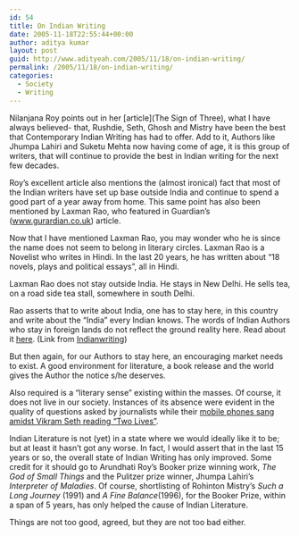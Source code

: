 ```yaml
---
id: 54
title: On Indian Writing
date: 2005-11-18T22:55:44+00:00
author: aditya kumar
layout: post
guid: http://www.adityeah.com/2005/11/18/on-indian-writing/
permalink: /2005/11/18/on-indian-writing/
categories:
  - Society
  - Writing
---
```

Nilanjana Roy points out in her [article](The Sign of Three), what I have always believed- that, Rushdie, Seth, Ghosh and Mistry have been the best that Contemporary Indian Writing has had to offer. Add to it, Authors like Jhumpa Lahiri and Suketu Mehta now having come of age, it is this group of writers, that will continue to provide the best in Indian writing for the next few decades.



Roy&#8217;s excellent article also mentions the (almost ironical) fact that most of the Indian writers have set up base outside India and continue to spend a good part of a year away from home. This same point has also been mentioned by Laxman Rao, who featured in Guardian&#8217;s (www.gurardian.co.uk) article.



Now that I have mentioned Laxman Rao, you may wonder who he is since the name does not seem to belong in literary circles. Laxman Rao is a Novelist who writes in Hindi. In the last 20 years, he has written about &#8220;18 novels, plays and political essays&#8221;, all in Hindi.



Laxman Rao does not stay outside India. He stays in New Delhi. He sells tea, on a road side tea stall, somewhere in south Delhi.



Rao asserts that to write about India, one has to stay here, in this country and write about the &#8220;India&#8221; every Indian knows. The words of Indian Authors who stay in foreign lands do not reflect the ground reality here. Read about it [here](http://books.guardian.co.uk/news/articles/0,6109,1643555,00.html). (Link from [Indianwriting](http://indianwriting.blogspot.com))



But then again, for our Authors to stay here, an encouraging market needs to exist. A good environment for literature, a book release and the world gives the Author the notice s/he deserves.



Also required is a &#8220;literary sense&#8221; existing within the masses. Of course, it does not live in our society. Instances of its absence were evident in the quality of questions asked by journalists while their [mobile phones sang amidst Vikram Seth reading &#8220;Two Lives&#8221;](http://in.rediff.com/news/2005/oct/17vicky.htm).



Indian Literature is not (yet) in a state where we would ideally like it to be; but at least it hasn&#8217;t got any worse. In fact, I would assert that in the last 15 years or so, the overall state of Indian Writing has only improved. Some credit for it should go to Arundhati Roy&#8217;s Booker prize winning work, _The God of Small Things_ and the Pulitzer prize winner, Jhumpa Lahiri&#8217;s _Interpreter of Maladies_. Of course, shortlisting of Rohinton Mistry&#8217;s _Such a Long Journey_ (1991) and _A Fine Balance_(1996), for the Booker Prize, within a span of 5 years, has only helped the cause of Indian Literature.



Things are not too good, agreed, but they are not too bad either.